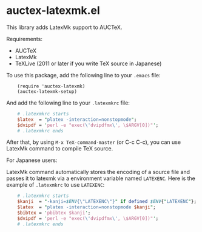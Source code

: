 # auctex-latexmk.el

This library adds LatexMk support to AUCTeX.

Requirements:
* AUCTeX
* LatexMk
* TeXLive (2011 or later if you write TeX source in Japanese)

To use this package, add the following line to your `.emacs` file:
```elisp
    (require 'auctex-latexmk)
    (auctex-latexmk-setup)
```
And add the following line to your `.latexmkrc` file:
```perl
    # .latexmkrc starts
    $latex  = "platex -interaction=nonstopmode";
    $dvipdf = 'perl -e "exec(\'dvipdfmx\', \$ARGV[0])"';
    # .latexmkrc ends
```
After that, by using `M-x TeX-command-master` (or C-c C-c), you can use
LatexMk command to compile TeX source.

For Japanese users:

LatexMk command automatically stores the encoding of a source file
and passes it to latexmk via a environment variable named `LATEXENC`.
Here is the example of `.latexmkrc` to use `LATEXENC`:
```perl
    # .latexmkrc starts
    $kanji  = "-kanji=$ENV{\"LATEXENC\"}" if defined $ENV{"LATEXENC"};
    $latex  = "platex -interaction=nonstopmode $kanji";
    $bibtex = 'pbibtex $kanji';
    $dvipdf = 'perl -e "exec(\'dvipdfmx\', \$ARGV[0])"';
    # .latexmkrc ends
```
